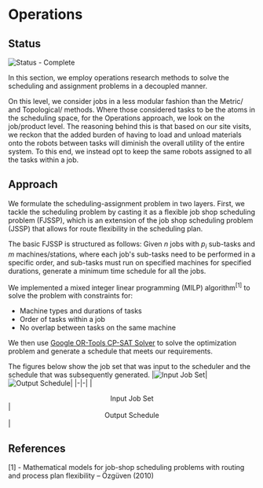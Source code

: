 # Operations

## Status
![Status - Complete](https://img.shields.io/badge/status-Complete-gb)

In this section, we employ operations research methods to solve the scheduling and assignment problems in a decoupled manner.

On this level, we consider jobs in a less modular fashion than the Metric/ and Topological/ methods. Where those considered tasks to be the atoms in the scheduling space, for the Operations approach, we look on the job/product level. The reasoning behind this is that based on our site visits, we reckon that the added burden of having to load and unload materials onto the robots between tasks will diminish the overall utility of the entire system. To this end, we instead opt to keep the same robots assigned to all the tasks within a job.


## Approach
We formulate the scheduling-assignment problem in two layers. First, we tackle the scheduling problem by casting it as a flexible job shop scheduling problem (FJSSP), which is an extension of the job shop scheduling problem (JSSP) that allows for route flexibility in the scheduling plan.

The basic FJSSP is structured as follows: Given *n* jobs with *p<sub>i</sub>* sub-tasks and *m* machines/stations, where each job's sub-tasks need to be performed in a specific order, and sub-tasks must run on specified machines for specified durations, generate a minimum time schedule for all the jobs.

We implemented a mixed integer linear programming (MILP) algorithm<sup>[1]</sup> to solve the problem with constraints for:
* Machine types and durations of tasks
* Order of tasks within a job
* No overlap between tasks on the same machine

We then use [Google OR-Tools CP-SAT Solver](https://developers.google.com/optimization/cp/cp_solver) to solve the optimization problem and generate a schedule that meets our requirements.

The figures below show the job set that was input to the scheduler and the schedule that was subsequently generated.
|![Input Job Set](Images/inputData.png)|![Output Schedule](Images/schedule.png)|
|-|-|
|<center>Input Job Set</center>|<center>Output Schedule</center>|


## References
[1] - Mathematical models for job-shop scheduling problems with routing and process plan flexibility – Özgüven (2010)
